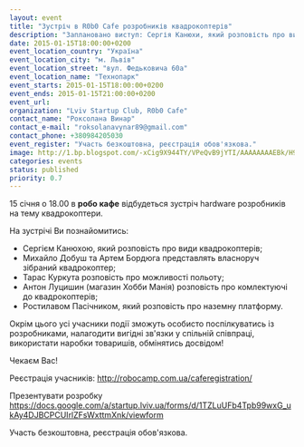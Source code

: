 ```yaml
---
layout: event
title: "Зустріч в R0b0 Cafe розробників квадрокоптерів"
description: "Заплановано виступ: Сергія Канюхи, який розповість про види квадрокоптерів; Михайло Добуш та Артем Бордюга представлять власноруч зібраний квадрокоптер; Тарас Куркута розповість про можливості польоту; Антон Луцишин розповість про комлектуюxі до квадрокоптерів; Ростилава Пасічника, який розповість про наземну платформу. Окрім цього усі учасники події зможуть особисто поспілкуватись із розробниками, налагодити вигідні зв'язки у спільній співпраці, використати наробки товаришів, обмінятись досвідом!"
date: 2015-01-15T18:00:00+0200
event_location_country: "Україна"
event_location_city: "м. Львів"
event_location_street: "вул. Федьковича 60а"
event_location_name: "Технопарк"
event_starts: 2015-01-15T18:00:00+0200
event_ends: 2015-01-15T21:00:00+0200
event_url:
organization: "Lviv Startup Club, R0b0 Cafe"
contact_name: "Роксолана Винар"
contact_e-mail: "roksolanavynar89@gmail.com"
contact_phone: +380984205030
event_register: "Участь безкоштовна, реєстрація обов'язкова."
image: http://1.bp.blogspot.com/-xCig9X944TY/VPeQvB9jYTI/AAAAAAAAEBk/H94VXLA2tIY/s1600/meeting-hardware-developers-copters.jpg
categories: events
status: published
priority: 0.7
---
```


15 січня о 18.00 в **робо кафе** відбудеться зустріч hardware розробників на тему квадрокоптери.

На зустрічі Ви познайомитись:

* Сергієм Канюхою, який розповість про види квадрокоптерів;
* Михайло Добуш та Артем Бордюга представлять власноруч зібраний квадрокоптер;
* Тарас Куркута розповість про можливості польоту;
* Антон Луцишин (магазин Хобби Манія) розповість про комлектуючі до квадрокоптерів;
* Ростилавом Пасічником, який розповість про наземну платформу.

Окрім цього усі учасники події зможуть особисто поспілкуватись із розробниками, налагодити вигідні зв'язки у спільній співпраці, використати наробки товаришів, обмінятись досвідом!

Чекаєм Вас!

Реєстрація учасників:
http://robocamp.com.ua/caferegistration/

Презентувати розробку
https://docs.google.com/a/startup.lviv.ua/forms/d/1TZLuUFb4Tpb99wxG_ukAy4DJBCPCUIrlZFsWxttmXnk/viewform

Участь безкоштовна, реєстрація обов'язкова.
